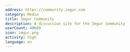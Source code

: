 ```yaml
---
address: https://community.imgur.com
category: Media
title: Imgur Community
description: A discussion site for the Imgur community
userCount: 40689
icon: imgur.png
activity: high
language: en
---
```

